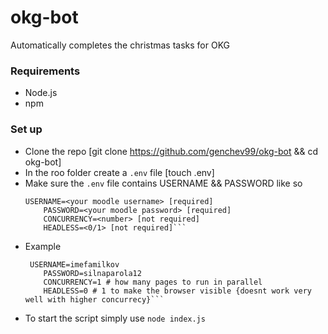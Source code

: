 # okg-bot
Automatically completes the christmas tasks for OKG 

### Requirements

- Node.js
- npm


### Set up

- Clone the repo [git clone https://github.com/genchev99/okg-bot && cd okg-bot]
- In the roo folder create a `.env` file [touch .env]
- Make sure the `.env` file contains USERNAME && PASSWORD like so
    ```    
  USERNAME=<your moodle username> [required]
		PASSWORD=<your moodle password> [required]
		CONCURRENCY=<number> [not required]
		HEADLESS=<0/1> [not required]```
- Example
    ```
     USERNAME=imefamilkov
	    PASSWORD=silnaparola12
	    CONCURRENCY=1 # how many pages to run in parallel 
	    HEADLESS=0 # 1 to make the browser visible {doesnt work very well with higher concurrecy}```
- To start the script simply use `node index.js`

